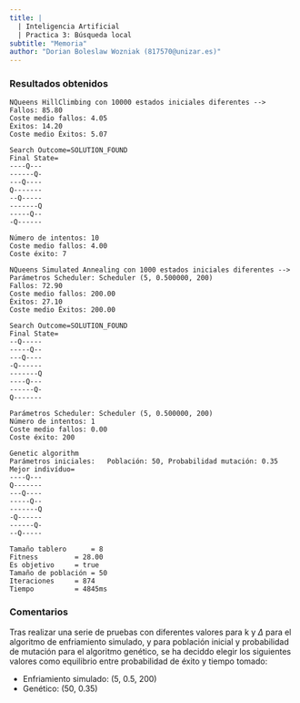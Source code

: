 ```yaml
---
title: |
  | Inteligencia Artificial
  | Practica 3: Búsqueda local
subtitle: "Memoria"
author: "Dorian Boleslaw Wozniak (817570@unizar.es)"
---
```


### Resultados obtenidos

```
NQueens HillClimbing con 10000 estados iniciales diferentes -->
Fallos: 85.80
Coste medio fallos: 4.05
Éxitos: 14.20
Coste medio Éxitos: 5.07

Search Outcome=SOLUTION_FOUND
Final State=
----Q---
------Q-
---Q----
Q-------
--Q-----
-------Q
-----Q--
-Q------

Número de intentos: 10
Coste medio fallos: 4.00
Coste éxito: 7

NQueens Simulated Annealing con 1000 estados iniciales diferentes -->
Parámetros Scheduler: Scheduler (5, 0.500000, 200)
Fallos: 72.90
Coste medio fallos: 200.00
Éxitos: 27.10
Coste medio Éxitos: 200.00

Search Outcome=SOLUTION_FOUND
Final State=
--Q-----
-----Q--
---Q----
-Q------
-------Q
----Q---
------Q-
Q-------

Parámetros Scheduler: Scheduler (5, 0.500000, 200)
Número de intentos: 1
Coste medio fallos: 0.00
Coste éxito: 200

Genetic algorithm
Parámetros iniciales: 	Población: 50, Probabilidad mutación: 0.35
Mejor indivíduo=
----Q---
Q-------
---Q----
-----Q--
-------Q
-Q------
------Q-
--Q-----

Tamaño tablero		= 8
Fitness			= 28.00
Es objetivo		= true
Tamaño de población	= 50
Iteraciones		= 874
Tiempo			= 4845ms
```

### Comentarios

Tras realizar una serie de pruebas con diferentes valores para k y $\Delta$ para el algoritmo de enfriamiento simulado, y para población inicial y probabilidad de mutación para el algoritmo genético, se ha deciddo elegir los siguientes valores como equilibrio entre probabilidad de éxito y tiempo tomado:

- Enfriamiento simulado: (5, 0.5, 200)
- Genético: (50, 0.35)